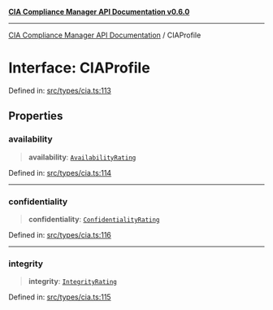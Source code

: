 [**CIA Compliance Manager API Documentation v0.6.0**](../README.md)

***

[CIA Compliance Manager API Documentation](../globals.md) / CIAProfile

# Interface: CIAProfile

Defined in: [src/types/cia.ts:113](https://github.com/Hack23/cia-compliance-manager/blob/main/src/types/cia.ts#L113)

## Properties

### availability

> **availability**: [`AvailabilityRating`](../type-aliases/AvailabilityRating.md)

Defined in: [src/types/cia.ts:114](https://github.com/Hack23/cia-compliance-manager/blob/main/src/types/cia.ts#L114)

***

### confidentiality

> **confidentiality**: [`ConfidentialityRating`](../type-aliases/ConfidentialityRating.md)

Defined in: [src/types/cia.ts:116](https://github.com/Hack23/cia-compliance-manager/blob/main/src/types/cia.ts#L116)

***

### integrity

> **integrity**: [`IntegrityRating`](../type-aliases/IntegrityRating.md)

Defined in: [src/types/cia.ts:115](https://github.com/Hack23/cia-compliance-manager/blob/main/src/types/cia.ts#L115)
